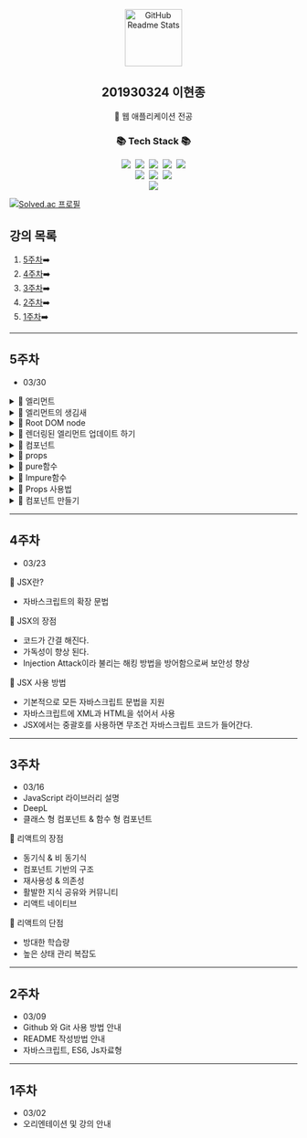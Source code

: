 <!-- header 영역 -->
<p align="center">
 <img width="100px" src="https://res.cloudinary.com/anuraghazra/image/upload/v1594908242/logo_ccswme.svg" align="center" alt="GitHub Readme Stats" />
 <h2 align="center">201930324 이현종</h2>
 <p align="center">📖 웹 애플리케이션 전공</p>
</p>

<h3 align="center">📚 Tech Stack 📚</h3>
<p align="center">
  <img src="https://img.shields.io/badge/HTML5-E34F26?style=flat-square&logo=HTML5&logoColor=white"/></a>&nbsp 
  <img src="https://img.shields.io/badge/CSS3-1572B6?style=flat-square&logo=CSS3&logoColor=white"/></a>&nbsp
  <img src="https://img.shields.io/badge/JavaScript-F7DF1E?style=flat-square&logo=JavaScript&logoColor=white"/></a>&nbsp
  <img src="https://img.shields.io/badge/React-61DAFB?style=flat-square&logo=React&logoColor=white"/></a>&nbsp
  <img src="https://img.shields.io/badge/Windows-0078D6?style=flat-square&logo=Windows&logoColor=white"/></a></br>
  <img src="https://img.shields.io/badge/node.js-339933?style=for-the-badge&logo=Node.js&logoColor=white"></a>&nbsp
  <img src="https://img.shields.io/badge/bootstrap-7952B3?style=for-the-badge&logo=bootstrap&logoColor=white"></a>&nbsp
  <img src="https://img.shields.io/badge/Visual Studio Code-007ACC?style=for-the-badge&logo=Visual Studio Code&logoColor=white"></a><br/>
  <a href="https://github.com/soaple/first-met-react-practice-v18">
  <img src="https://img.shields.io/badge/GitHub-181717?style=for-the-badge&logo=GitHub&logoColor=white">
  </a>
</p>

[![Solved.ac 프로필](http://mazassumnida.wtf/api/v2/generate_badge?boj=guswhd284)](https://www.acmicpc.net/user/guswhd284)

<!-- main 영역 -->

## 강의 목록
1. [5주차](#5주차)➡️
2. [4주차](#4주차)➡️
3. [3주차](#3주차)➡️
4. [2주차](#2주차)➡️
5. [1주차](#1주차)➡️


---

## 5주차

* 03/30

<details><summary>📖 엘리먼트</summary>

* 엘리먼트는 리액트 앱의 가장 작은 빌딩 블록들 입니다.
* 앨리먼트는 원래 웹사이트에 대한 모든 정보를 담고있는 객체인 DOM에서 사용하는 용어 입니다.
* 리액트 엘리먼트는 DOM 엘리먼트의 가상 표현
</details>

<details><summary>📖 엘리먼트의 생김새</summary>

* 리액트 엘리먼트는 자바스크립트 객체 형태로 존재합니다.
* 컴포넌트, 속성 및 내부 모든 Children을 포함하는 일반 JS 객체 입니다.
* 이 객체는 마음대로 변경할 수 없는 불변성을 가지고 있습니다.

<div class="colorscripter-code" style="color:#010101;font-family:Consolas, 'Liberation Mono', Menlo, Courier, monospace !important; position:relative !important;overflow:auto"><table class="colorscripter-code-table" style="margin:0;padding:0;border:none;background-color:#fafafa;border-radius:4px;" cellspacing="0" cellpadding="0"><tr><td style="padding:6px;border-right:2px solid #e5e5e5"><div style="margin:0;padding:0;word-break:normal;text-align:right;color:#666;font-family:Consolas, 'Liberation Mono', Menlo, Courier, monospace !important;line-height:130%"><div style="line-height:130%">1</div><div style="line-height:130%">2</div><div style="line-height:130%">3</div><div style="line-height:130%">4</div><div style="line-height:130%">5</div><div style="line-height:130%">6</div><div style="line-height:130%">7</div><div style="line-height:130%">8</div><div style="line-height:130%">9</div><div style="line-height:130%">10</div><div style="line-height:130%">11</div><div style="line-height:130%">12</div><div style="line-height:130%">13</div><div style="line-height:130%">14</div><div style="line-height:130%">15</div><div style="line-height:130%">16</div><div style="line-height:130%">17</div><div style="line-height:130%">18</div></div></td><td style="padding:6px 0;text-align:left"><div style="margin:0;padding:0;color:#010101;font-family:Consolas, 'Liberation Mono', Menlo, Courier, monospace !important;line-height:130%"><div style="padding:0 6px; white-space:pre; line-height:130%"><span style="color:#a71d5d">function</span>&nbsp;Button(props){</div><div style="padding:0 6px; white-space:pre; line-height:130%">&nbsp;&nbsp;&nbsp;&nbsp;<span style="color:#a71d5d">return</span>(</div><div style="padding:0 6px; white-space:pre; line-height:130%">&nbsp;&nbsp;&nbsp;&nbsp;&nbsp;&nbsp;&nbsp;&nbsp;<span style="color:#ff3399"></span><span style="color:#a71d5d">&lt;</span>button&nbsp;className<span style="color:#ff3399"></span><span style="color:#a71d5d">=</span>{`bg<span style="color:#ff3399"></span><span style="color:#a71d5d">-</span>${props.color}`}<span style="color:#ff3399"></span><span style="color:#a71d5d">&gt;</span></div><div style="padding:0 6px; white-space:pre; line-height:130%">&nbsp;&nbsp;&nbsp;&nbsp;&nbsp;&nbsp;&nbsp;&nbsp;&nbsp;&nbsp;&nbsp;&nbsp;<span style="color:#ff3399"></span><span style="color:#a71d5d">&lt;</span>b<span style="color:#ff3399"></span><span style="color:#a71d5d">&gt;</span></div><div style="padding:0 6px; white-space:pre; line-height:130%">&nbsp;&nbsp;&nbsp;&nbsp;&nbsp;&nbsp;&nbsp;&nbsp;&nbsp;&nbsp;&nbsp;&nbsp;&nbsp;&nbsp;&nbsp;&nbsp;{props.children}</div><div style="padding:0 6px; white-space:pre; line-height:130%">&nbsp;&nbsp;&nbsp;&nbsp;&nbsp;&nbsp;&nbsp;&nbsp;&nbsp;&nbsp;&nbsp;&nbsp;<span style="color:#ff3399"></span><span style="color:#a71d5d">&lt;</span><span style="color:#ff3399"></span><span style="color:#a71d5d">/</span>b<span style="color:#ff3399"></span><span style="color:#a71d5d">&gt;</span></div><div style="padding:0 6px; white-space:pre; line-height:130%">&nbsp;&nbsp;&nbsp;&nbsp;&nbsp;&nbsp;&nbsp;&nbsp;<span style="color:#ff3399"></span><span style="color:#a71d5d">&lt;</span><span style="color:#ff3399"></span><span style="color:#a71d5d">/</span>button<span style="color:#ff3399"></span><span style="color:#a71d5d">&gt;</span></div><div style="padding:0 6px; white-space:pre; line-height:130%">&nbsp;&nbsp;&nbsp;&nbsp;)</div><div style="padding:0 6px; white-space:pre; line-height:130%">}</div><div style="padding:0 6px; white-space:pre; line-height:130%">&nbsp;</div><div style="padding:0 6px; white-space:pre; line-height:130%"><span style="color:#a71d5d">function</span>&nbsp;ConfirmDialog(props){</div><div style="padding:0 6px; white-space:pre; line-height:130%">&nbsp;&nbsp;&nbsp;&nbsp;<span style="color:#a71d5d">return</span>(</div><div style="padding:0 6px; white-space:pre; line-height:130%">&nbsp;&nbsp;&nbsp;&nbsp;&nbsp;&nbsp;&nbsp;&nbsp;<span style="color:#ff3399"></span><span style="color:#a71d5d">&lt;</span>div<span style="color:#ff3399"></span><span style="color:#a71d5d">&gt;</span></div><div style="padding:0 6px; white-space:pre; line-height:130%">&nbsp;&nbsp;&nbsp;&nbsp;&nbsp;&nbsp;&nbsp;&nbsp;&nbsp;&nbsp;&nbsp;&nbsp;<span style="color:#ff3399"></span><span style="color:#a71d5d">&lt;</span>p<span style="color:#ff3399"></span><span style="color:#a71d5d">&gt;</span>내용을&nbsp;확인하셨으면&nbsp;확인&nbsp;버튼을&nbsp;눌러주세요.<span style="color:#ff3399"></span><span style="color:#a71d5d">&lt;</span><span style="color:#ff3399"></span><span style="color:#a71d5d">/</span>p<span style="color:#ff3399"></span><span style="color:#a71d5d">&gt;</span></div><div style="padding:0 6px; white-space:pre; line-height:130%">&nbsp;&nbsp;&nbsp;&nbsp;&nbsp;&nbsp;&nbsp;&nbsp;&nbsp;&nbsp;&nbsp;&nbsp;<span style="color:#ff3399"></span><span style="color:#a71d5d">&lt;</span>button&nbsp;color<span style="color:#ff3399"></span><span style="color:#a71d5d">=</span><span style="color:#63a35c">"green"</span><span style="color:#ff3399"></span><span style="color:#a71d5d">&gt;</span>확인<span style="color:#ff3399"></span><span style="color:#a71d5d">&lt;</span><span style="color:#ff3399"></span><span style="color:#a71d5d">/</span>button<span style="color:#ff3399"></span><span style="color:#a71d5d">&gt;</span></div><div style="padding:0 6px; white-space:pre; line-height:130%">&nbsp;&nbsp;&nbsp;&nbsp;&nbsp;&nbsp;&nbsp;&nbsp;<span style="color:#ff3399"></span><span style="color:#a71d5d">&lt;</span><span style="color:#ff3399"></span><span style="color:#a71d5d">/</span>div<span style="color:#ff3399"></span><span style="color:#a71d5d">&gt;</span></div><div style="padding:0 6px; white-space:pre; line-height:130%">&nbsp;&nbsp;&nbsp;&nbsp;)</div><div style="padding:0 6px; white-space:pre; line-height:130%">}</div></div><div style="text-align:right;margin-top:-13px;margin-right:5px;font-size:9px;font-style:italic"><a href="http://colorscripter.com/info#e" target="_blank" style="color:#e5e5e5text-decoration:none">Colored by Color Scripter</a></div></td><td style="vertical-align:bottom;padding:0 2px 4px 0"><a href="http://colorscripter.com/info#e" target="_blank" style="text-decoration:none;color:white"><span style="font-size:9px;word-break:normal;background-color:#e5e5e5;color:white;border-radius:10px;padding:1px">cs</span></a></td></tr></table></div>
</details>

<details><summary>📖 Root DOM node</summary>

* `<div id="root"></div>`

* `const element = <h1>안녕, 리액트!</h1>`
* `ReactDom.render(element, document.getElementById('root'));`

</details>

<details><summary>📖 렌더링된 엘리먼트 업데이트 하기 </summary>

* 다음 코느느 tick( )함수를 정의하고 있습니다.
* 이 함수는 현재 시간을 포함한 element를 생성해서 root div에 렌더링 해 줍니다.
* 그런데 라인 12를 보면 setInterval( ) 함수를 이용해서 위에서 정의한 tick( )를 1초에 한번씩 호출 하고 있습니다.
* 결국 1초에 한번씩 element를 새로 만들고 그것을 교체하는 것 입니다.
* 다음 코드를 실행하고, 크롬 개발자 도구에서 확인해보면 시간 부분만 업데이트 되는 것을 확인할 수 있습니다.

<div class="colorscripter-code" style="color:#010101;font-family:Consolas, 'Liberation Mono', Menlo, Courier, monospace !important; position:relative !important;overflow:auto"><table class="colorscripter-code-table" style="margin:0;padding:0;border:none;background-color:#fafafa;border-radius:4px;" cellspacing="0" cellpadding="0"><tr><td style="padding:6px;border-right:2px solid #e5e5e5"><div style="margin:0;padding:0;word-break:normal;text-align:right;color:#666;font-family:Consolas, 'Liberation Mono', Menlo, Courier, monospace !important;line-height:130%"><div style="line-height:130%">1</div><div style="line-height:130%">2</div><div style="line-height:130%">3</div><div style="line-height:130%">4</div><div style="line-height:130%">5</div><div style="line-height:130%">6</div><div style="line-height:130%">7</div><div style="line-height:130%">8</div><div style="line-height:130%">9</div><div style="line-height:130%">10</div><div style="line-height:130%">11</div><div style="line-height:130%">12</div></div></td><td style="padding:6px 0;text-align:left"><div style="margin:0;padding:0;color:#010101;font-family:Consolas, 'Liberation Mono', Menlo, Courier, monospace !important;line-height:130%"><div style="padding:0 6px; white-space:pre; line-height:130%"><span style="color:#a71d5d">function</span>&nbsp;tick(){</div><div style="padding:0 6px; white-space:pre; line-height:130%">&nbsp;&nbsp;&nbsp;&nbsp;<span style="color:#a71d5d">const</span>&nbsp;element&nbsp;<span style="color:#ff3399"></span><span style="color:#a71d5d">=</span>&nbsp;(</div><div style="padding:0 6px; white-space:pre; line-height:130%">&nbsp;&nbsp;&nbsp;&nbsp;&nbsp;&nbsp;&nbsp;&nbsp;<span style="color:#ff3399"></span><span style="color:#a71d5d">&lt;</span>div<span style="color:#ff3399"></span><span style="color:#a71d5d">&gt;</span></div><div style="padding:0 6px; white-space:pre; line-height:130%">&nbsp;&nbsp;&nbsp;&nbsp;&nbsp;&nbsp;&nbsp;&nbsp;&nbsp;&nbsp;&nbsp;&nbsp;<span style="color:#ff3399"></span><span style="color:#a71d5d">&lt;</span>h1<span style="color:#ff3399"></span><span style="color:#a71d5d">&gt;</span>안녕,&nbsp;리액트<span style="color:#ff3399"></span><span style="color:#a71d5d">&lt;</span><span style="color:#ff3399"></span><span style="color:#a71d5d">/</span>h1<span style="color:#ff3399"></span><span style="color:#a71d5d">&gt;</span></div><div style="padding:0 6px; white-space:pre; line-height:130%">&nbsp;&nbsp;&nbsp;&nbsp;&nbsp;&nbsp;&nbsp;&nbsp;&nbsp;&nbsp;&nbsp;&nbsp;<span style="color:#ff3399"></span><span style="color:#a71d5d">&lt;</span>h2<span style="color:#ff3399"></span><span style="color:#a71d5d">&gt;</span>현재&nbsp;시간&nbsp;:&nbsp;{<span style="color:#a71d5d">new</span>&nbsp;<span style="color:#066de2">Date</span>().toLocaleTimeString()}<span style="color:#ff3399"></span><span style="color:#a71d5d">&lt;</span><span style="color:#ff3399"></span><span style="color:#a71d5d">/</span>h2<span style="color:#ff3399"></span><span style="color:#a71d5d">&gt;</span></div><div style="padding:0 6px; white-space:pre; line-height:130%">&nbsp;&nbsp;&nbsp;&nbsp;&nbsp;&nbsp;&nbsp;&nbsp;<span style="color:#ff3399"></span><span style="color:#a71d5d">&lt;</span><span style="color:#ff3399"></span><span style="color:#a71d5d">/</span>div<span style="color:#ff3399"></span><span style="color:#a71d5d">&gt;</span></div><div style="padding:0 6px; white-space:pre; line-height:130%">&nbsp;&nbsp;&nbsp;&nbsp;);</div><div style="padding:0 6px; white-space:pre; line-height:130%">&nbsp;</div><div style="padding:0 6px; white-space:pre; line-height:130%">&nbsp;&nbsp;&nbsp;&nbsp;ReactDOM.render(element,&nbsp;<span style="color:#066de2">document</span>.<span style="color:#066de2">getElementById</span>(<span style="color:#63a35c">'root'</span>));</div><div style="padding:0 6px; white-space:pre; line-height:130%">}</div><div style="padding:0 6px; white-space:pre; line-height:130%">&nbsp;</div><div style="padding:0 6px; white-space:pre; line-height:130%"><span style="color:#066de2">setInterval</span>(tick,&nbsp;<span style="color:#0099cc">1000</span>);</div></div><div style="text-align:right;margin-top:-13px;margin-right:5px;font-size:9px;font-style:italic"><a href="http://colorscripter.com/info#e" target="_blank" style="color:#e5e5e5text-decoration:none">Colored by Color Scripter</a></div></td><td style="vertical-align:bottom;padding:0 2px 4px 0"><a href="http://colorscripter.com/info#e" target="_blank" style="text-decoration:none;color:white"><span style="font-size:9px;word-break:normal;background-color:#e5e5e5;color:white;border-radius:10px;padding:1px">cs</span></a></td></tr></table></div>

</details>

<details><summary>📖 컴포넌트</summary>

* 리액트를 컴포넌트 기반이라고 부르는 것은 작은 컴포넌트들이 모여 하나의 컴포넌트를 구성하고, 컴포넌트들이 모여서 전체 페이지를 구성하기 때문입니다.
* 컴포넌트 재사용이 가능하기 때문에 전체 코드의 양을 줄일 수 있어 개발 시간과 유지 보수 비용도 줄일 수 있습니다.
* 컴포넌트는 자바스크립트 함수와 입력과 출력이 있다는 면에서는 유사합니다.
* 다만 입력과 출력은 입력은 Props가 담당하고, 출력은 리액트 엘리먼트의 형태로 출력 됩니다.
* 리액트 컴포넌트가 해주는 역할은 어떠한 속성을 입력으로 받아서 그에 맞는 리액트 엘리먼트를 생성하여 리턴해주는 것 입니다.
* 리액트 엘리먼트는 리액트 앱을 구성하는 가장 작은 빌딩 블록들
* 엘리먼트를 필요한 만큼 만들어 사용한다는 면에서는 객체 지향의 개념과 비슷합니다.
</details>

<details><summary>📖 props</summary>

* 리액트에서는 리액트 컴포넌트의 속성 이라는 뜻으로 사용 됩니다.
* 컴포넌트에 어떤 속성, props를 넣느냐에 따라서 속성이 다른 엘리먼트가 출력 됩니다
* props는 컴포넌트에 전달할 다양한 정보를 담고 있는 자바스크립트 객체 입니다.
* 리액트 컴포넌트에서는 props를 바꿀 수 없다. (읽기 전용)
</details>

<details><summary>📖 pure함수</summary>

* 입력 값을 변경하지 않으며, 같은 입력값에 대해서는 항상 같은 출력값을 낸다. (순수하다.)

<div class="colorscripter-code" style="color:#010101;font-family:Consolas, 'Liberation Mono', Menlo, Courier, monospace !important; position:relative !important;overflow:auto"><table class="colorscripter-code-table" style="margin:0;padding:0;border:none;background-color:#fafafa;border-radius:4px;" cellspacing="0" cellpadding="0"><tr><td style="padding:6px;border-right:2px solid #e5e5e5"><div style="margin:0;padding:0;word-break:normal;text-align:right;color:#666;font-family:Consolas, 'Liberation Mono', Menlo, Courier, monospace !important;line-height:130%"><div style="line-height:130%">1</div><div style="line-height:130%">2</div><div style="line-height:130%">3</div><div style="line-height:130%">4</div><div style="line-height:130%">5</div></div></td><td style="padding:6px 0;text-align:left"><div style="margin:0;padding:0;color:#010101;font-family:Consolas, 'Liberation Mono', Menlo, Courier, monospace !important;line-height:130%"><div style="padding:0 6px; white-space:pre; line-height:130%"><span style="color:#999999">//&nbsp;pure&nbsp;함수</span></div><div style="padding:0 6px; white-space:pre; line-height:130%"><span style="color:#999999">//&nbsp;input을&nbsp;변경하지&nbsp;않으며&nbsp;같은&nbsp;input에&nbsp;대해서&nbsp;항상&nbsp;같은&nbsp;output을&nbsp;리턴</span></div><div style="padding:0 6px; white-space:pre; line-height:130%"><span style="color:#a71d5d">function</span>&nbsp;sum(a,&nbsp;b){</div><div style="padding:0 6px; white-space:pre; line-height:130%">&nbsp;&nbsp;<span style="color:#a71d5d">return</span>&nbsp;a&nbsp;<span style="color:#ff3399"></span><span style="color:#a71d5d">+</span>&nbsp;b;</div><div style="padding:0 6px; white-space:pre; line-height:130%">}</div></div><div style="text-align:right;margin-top:-13px;margin-right:5px;font-size:9px;font-style:italic"><a href="http://colorscripter.com/info#e" target="_blank" style="color:#e5e5e5text-decoration:none">Colored by Color Scripter</a></div></td><td style="vertical-align:bottom;padding:0 2px 4px 0"><a href="http://colorscripter.com/info#e" target="_blank" style="text-decoration:none;color:white"><span style="font-size:9px;word-break:normal;background-color:#e5e5e5;color:white;border-radius:10px;padding:1px">cs</span></a></td></tr></table></div>
</details>

<details><summary>📖 Impure함수</summary>

* 입력으로 받은 파라미터의 값을 변경 (순수하지 않다.)
<div class="colorscripter-code" style="color:#010101;font-family:Consolas, 'Liberation Mono', Menlo, Courier, monospace !important; position:relative !important;overflow:auto"><table class="colorscripter-code-table" style="margin:0;padding:0;border:none;background-color:#fafafa;border-radius:4px;" cellspacing="0" cellpadding="0"><tr><td style="padding:6px;border-right:2px solid #e5e5e5"><div style="margin:0;padding:0;word-break:normal;text-align:right;color:#666;font-family:Consolas, 'Liberation Mono', Menlo, Courier, monospace !important;line-height:130%"><div style="line-height:130%">1</div><div style="line-height:130%">2</div><div style="line-height:130%">3</div><div style="line-height:130%">4</div><div style="line-height:130%">5</div></div></td><td style="padding:6px 0;text-align:left"><div style="margin:0;padding:0;color:#010101;font-family:Consolas, 'Liberation Mono', Menlo, Courier, monospace !important;line-height:130%"><div style="padding:0 6px; white-space:pre; line-height:130%"><span style="color:#999999">//&nbsp;Impure&nbsp;함수</span></div><div style="padding:0 6px; white-space:pre; line-height:130%"><span style="color:#999999">//&nbsp;input을&nbsp;변경함</span></div><div style="padding:0 6px; white-space:pre; line-height:130%"><span style="color:#a71d5d">function</span>&nbsp;withdraw(account,&nbsp;amount){</div><div style="padding:0 6px; white-space:pre; line-height:130%">&nbsp;&nbsp;account.total&nbsp;<span style="color:#ff3399"></span><span style="color:#a71d5d">-</span><span style="color:#ff3399"></span><span style="color:#a71d5d">=</span>&nbsp;amount;</div><div style="padding:0 6px; white-space:pre; line-height:130%">}</div></div><div style="text-align:right;margin-top:-13px;margin-right:5px;font-size:9px;font-style:italic"><a href="http://colorscripter.com/info#e" target="_blank" style="color:#e5e5e5text-decoration:none">Colored by Color Scripter</a></div></td><td style="vertical-align:bottom;padding:0 2px 4px 0"><a href="http://colorscripter.com/info#e" target="_blank" style="text-decoration:none;color:white"><span style="font-size:9px;word-break:normal;background-color:#e5e5e5;color:white;border-radius:10px;padding:1px">cs</span></a></td></tr></table></div>
</details>

<details><summary>📖 Props 사용법</summary>

* JSX를 사용할 경우 컴포넌트에 키-값 쌍 형태로 넣어 주면 됨
* 문자열 이외에 정수, 변수, 그리고 다른 컴포넌트 등이 들어갈 경우에는 중괄호를 사용해서 감싸주어야 함
* JSX를 사용하지 않는 경우에는 createElement() 함수의 두 번째 파라미터로 자바스크립트 객체를 넣어주면 됨

<div class="colorscripter-code" style="color:#010101;font-family:Consolas, 'Liberation Mono', Menlo, Courier, monospace !important; position:relative !important;overflow:auto"><table class="colorscripter-code-table" style="margin:0;padding:0;border:none;background-color:#fafafa;border-radius:4px;" cellspacing="0" cellpadding="0"><tr><td style="padding:6px;border-right:2px solid #e5e5e5"><div style="margin:0;padding:0;word-break:normal;text-align:right;color:#666;font-family:Consolas, 'Liberation Mono', Menlo, Courier, monospace !important;line-height:130%"><div style="line-height:130%">1</div><div style="line-height:130%">2</div><div style="line-height:130%">3</div><div style="line-height:130%">4</div><div style="line-height:130%">5</div><div style="line-height:130%">6</div><div style="line-height:130%">7</div><div style="line-height:130%">8</div><div style="line-height:130%">9</div></div></td><td style="padding:6px 0;text-align:left"><div style="margin:0;padding:0;color:#010101;font-family:Consolas, 'Liberation Mono', Menlo, Courier, monospace !important;line-height:130%"><div style="padding:0 6px; white-space:pre; line-height:130%"><span style="color:#a71d5d">function</span>&nbsp;App(props){</div><div style="padding:0 6px; white-space:pre; line-height:130%">&nbsp;&nbsp;<span style="color:#a71d5d">return</span>(</div><div style="padding:0 6px; white-space:pre; line-height:130%">&nbsp;&nbsp;&nbsp;&nbsp;<span style="color:#ff3399"></span><span style="color:#a71d5d">&lt;</span>Profile</div><div style="padding:0 6px; white-space:pre; line-height:130%">&nbsp;&nbsp;&nbsp;&nbsp;&nbsp;&nbsp;<span style="color:#066de2">name</span><span style="color:#a71d5d">=</span><span style="color:#63a35c">"Brem0827"</span></div><div style="padding:0 6px; white-space:pre; line-height:130%">&nbsp;&nbsp;&nbsp;&nbsp;&nbsp;&nbsp;introduction<span style="color:#ff3399"></span><span style="color:#a71d5d">=</span><span style="color:#63a35c">"안녕하세요,&nbsp;Brem0827입니다."</span></div><div style="padding:0 6px; white-space:pre; line-height:130%">&nbsp;&nbsp;&nbsp;&nbsp;&nbsp;&nbsp;viewCount<span style="color:#ff3399"></span><span style="color:#a71d5d">=</span><span style="color:#0099cc">1500</span></div><div style="padding:0 6px; white-space:pre; line-height:130%">&nbsp;&nbsp;&nbsp;&nbsp;<span style="color:#ff3399"></span><span style="color:#a71d5d">/</span><span style="color:#ff3399"></span><span style="color:#a71d5d">&gt;</span></div><div style="padding:0 6px; white-space:pre; line-height:130%">&nbsp;&nbsp;);</div><div style="padding:0 6px; white-space:pre; line-height:130%">}</div></div><div style="text-align:right;margin-top:-13px;margin-right:5px;font-size:9px;font-style:italic"><a href="http://colorscripter.com/info#e" target="_blank" style="color:#e5e5e5text-decoration:none">Colored by Color Scripter</a></div></td><td style="vertical-align:bottom;padding:0 2px 4px 0"><a href="http://colorscripter.com/info#e" target="_blank" style="text-decoration:none;color:white"><span style="font-size:9px;word-break:normal;background-color:#e5e5e5;color:white;border-radius:10px;padding:1px">cs</span></a></td></tr></table></div>
</details>

<details><summary>📖 컴포넌트 만들기</summary>

  <details><summary>📚 컴포넌트의 종류</summary>
  * 클래스 컴포넌트와 함수 컴포넌트로 나뉨
  </details>
  <details><summary>📚 함수 컴포넌트</summary>
  * 함수 형태로 된 컴포넌트
  </details>
  <details><summary>📚 클래스 컴포넌트</summary>
  * ES6의 클래스를 사용하여 만들어짐 컴포넌트
  </details>
  <details><summary>📚 컴포넌트 이름 짓기</summary>
  * 컴포넌트의 이름은 항상 대문자로 시작해야 함
  * 소문자로 시작할 경우 컴포넌트를 DOM 태그로 인식하기 때문
  </details>
  <details><summary>📚 컴포넌트 렌더링</summary>
  * 컴포넌트로부터 엘리먼트를 생성하여 이를 리액트 DOM에 전달
  </details>
</details>

---

## 4주차

* 03/23

📖 JSX란?
* 자바스크립트의 확장 문법

📖 JSX의 장점
* 코드가 간결 해진다.
* 가독성이 향상 된다.
* Injection Attack이라 불리는 해킹 방법을 방어함으로써 보안성 향상

📖 JSX 사용 방법
* 기본적으로 모든 자바스크립트 문법을 지원
* 자바스크립트에 XML과 HTML을 섞어서 사용
* JSX에서는 중괄호를 사용하면 무조건 자바스크립트 코드가 들어간다.

---

## 3주차

* 03/16
* JavaScript 라이브러리 설명
* DeepL
* 클래스 형 컴포넌트 & 함수 형 컴포넌트

📖 리액트의 장점

* 동기식 & 비 동기식
* 컴포넌트 기반의 구조
* 재사용성 & 의존성
* 활발한 지식 공유와 커뮤니티
* 리액트 네이티브

📖 리액트의 단점

* 방대한 학습량
* 높은 상태 관리 복잡도

---

## 2주차

* 03/09
* Github 와 Git 사용 방법 안내
* README 작성방법 안내
* 자바스크립트, ES6, Js자료형

---

## 1주차

* 03/02
* 오리엔테이션 및 강의 안내